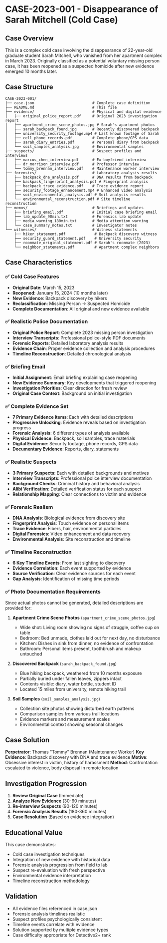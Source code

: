 # CASE-2023-001 - Disappearance of Sarah Mitchell (Cold Case)

## Case Overview

This is a complex cold case involving the disappearance of 22-year-old graduate student Sarah Mitchell, who vanished from her apartment complex in March 2023. Originally classified as a potential voluntary missing person case, it has been reopened as a suspected homicide after new evidence emerged 10 months later.

## Case Structure

```
CASE-2023-001/
├── case.json                          # Complete case definition
├── README.md                          # This file
├── evidence/                          # Physical and digital evidence
│   ├── original_police_report.pdf     # Original 2023 investigation report
│   ├── apartment_crime_scene_photos.jpg # Sarah's apartment photos
│   ├── sarah_backpack_found.jpg       # Recently discovered backpack
│   ├── university_security_footage.mp4 # Last known footage of Sarah
│   ├── cell_phone_records.pdf         # Complete phone/GPS data
│   ├── sarah_diary_entries.pdf        # Personal diary from backpack
│   └── soil_samples_analysis.jpg      # Environmental samples
├── suspects/                          # Suspect profiles and interviews
│   ├── marcus_chen_interview.pdf      # Ex-boyfriend interview
│   ├── dr_morrison_interview.pdf      # Professor interview
│   └── tommy_brennan_interview.pdf    # Maintenance worker interview
├── forensics/                         # Laboratory analysis results
│   ├── backpack_dna_analysis.pdf      # DNA results from backpack
│   ├── backpack_fingerprint_analysis.pdf # Fingerprint analysis
│   ├── backpack_trace_evidence.pdf    # Trace evidence report
│   ├── security_footage_enhancement.mp4 # Enhanced video analysis
│   ├── soil_environmental_analysis.pdf # Soil analysis results
│   └── environmental_reconstruction.pdf # Site timeline reconstruction
├── memos/                             # Briefings and updates
│   ├── briefing_email.pdf             # Initial case briefing email
│   ├── lab_update_90min.txt           # Forensics lab update
│   ├── media_warning_180min.txt       # Media attention warning
│   └── case_summary_notes.txt         # Investigator notes
└── witnesses/                         # Witness statements
    ├── hiker_statement.pdf             # Backpack discovery witness
    ├── security_guard_statement.pdf    # University security
    ├── roommate_original_statement.pdf # Sarah's roommate (2023)
    └── neighbor_statements.pdf         # Apartment complex neighbors
```

## Case Characteristics

### ✅ Cold Case Features
- **Original Date**: March 15, 2023
- **Reopened**: January 15, 2024 (10 months later)
- **New Evidence**: Backpack discovery by hikers
- **Reclassification**: Missing Person → Suspected Homicide
- **Complete Documentation**: All original and new evidence available

### ✅ Realistic Police Documentation
- **Original Police Report**: Complete 2023 missing person investigation
- **Interview Transcripts**: Professional police-style PDF documents
- **Forensic Reports**: Detailed laboratory analysis results
- **Evidence Chain**: Proper evidence collection and analysis procedures
- **Timeline Reconstruction**: Detailed chronological analysis

### ✅ Briefing Email
- **Initial Assignment**: Email briefing explaining case reopening
- **New Evidence Summary**: Key developments that triggered reopening
- **Investigation Priorities**: Clear direction for fresh review
- **Original Case Context**: Background on initial investigation

### ✅ Complete Evidence Set
- **7 Primary Evidence Items**: Each with detailed descriptions
- **Progressive Unlocking**: Evidence reveals based on investigation progress
- **Forensic Analysis**: 6 different types of analysis available
- **Physical Evidence**: Backpack, soil samples, trace materials
- **Digital Evidence**: Security footage, phone records, GPS data
- **Documentary Evidence**: Reports, diary, statements

### ✅ Realistic Suspects
- **3 Primary Suspects**: Each with detailed backgrounds and motives
- **Interview Transcripts**: Professional police interview documentation
- **Background Checks**: Criminal history and behavioral analysis
- **Alibi Verification**: Detailed verification status for each suspect
- **Relationship Mapping**: Clear connections to victim and evidence

### ✅ Forensic Realism
- **DNA Analysis**: Biological evidence from discovery site
- **Fingerprint Analysis**: Touch evidence on personal items
- **Trace Evidence**: Fibers, hair, environmental particles
- **Digital Forensics**: Video enhancement and data recovery
- **Environmental Analysis**: Site reconstruction and timeline

### ✅ Timeline Reconstruction
- **6 Key Timeline Events**: From last sighting to discovery
- **Evidence Correlation**: Each event supported by evidence
- **Source Verification**: Clear evidence sources for each event
- **Gap Analysis**: Identification of missing time periods

### ✅ Photo Documentation Requirements
Since actual photos cannot be generated, detailed descriptions are provided for:

1. **Apartment Crime Scene Photos** (`apartment_crime_scene_photos.jpg`)
   - Wide shot: Living room showing no signs of struggle, coffee cup on table
   - Bedroom: Bed unmade, clothes laid out for next day, no disturbance
   - Kitchen: Dishes in sink from dinner, no evidence of confrontation
   - Bathroom: Personal items present, toothbrush and makeup untouched

2. **Discovered Backpack** (`sarah_backpack_found.jpg`)
   - Blue hiking backpack, weathered from 10 months exposure
   - Partially buried under fallen leaves, zippers intact
   - Contents visible: diary, water bottle, student ID
   - Located 15 miles from university, remote hiking trail

3. **Soil Samples** (`soil_samples_analysis.jpg`)
   - Collection site photos showing disturbed earth patterns
   - Comparison samples from various trail locations
   - Evidence markers and measurement scales
   - Environmental context showing seasonal changes

## Case Solution

**Perpetrator**: Thomas "Tommy" Brennan (Maintenance Worker)
**Key Evidence**: Backpack discovery with DNA and trace evidence
**Motive**: Obsessive interest in victim, history of harassment
**Method**: Confrontation escalated to violence, body disposal in remote location

## Investigation Progression

1. **Review Original Case** (Immediate)
2. **Analyze New Evidence** (30-60 minutes)
3. **Re-interview Suspects** (90-120 minutes)
4. **Forensic Analysis Results** (180-360 minutes)
5. **Case Resolution** (Based on evidence integration)

## Educational Value

This case demonstrates:
- Cold case investigation techniques
- Integration of new evidence with historical data
- Forensic analysis progression from field to lab
- Suspect re-evaluation with fresh perspective
- Environmental evidence interpretation
- Timeline reconstruction methodology

## Validation

- All evidence files referenced in case.json
- Forensic analysis timelines realistic
- Suspect profiles psychologically consistent
- Timeline events correlate with evidence
- Solution supported by multiple evidence types
- Case difficulty appropriate for Detective2+ rank